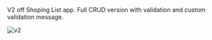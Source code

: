 V2 off Shoping List app. Full CRUD version with validation and custom validation message.

![v2](https://user-images.githubusercontent.com/84479630/215988213-30d44a7f-f1e9-499e-96aa-9c6d0c03b034.jpg)

